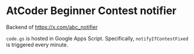 # AtCoder Beginner Contest notifier
Backend of https://x.com/abc_notifier

`code.gs` is hosted in Google Apps Script.
Specifically, `notifyIfContestFixed` is triggered every minute.
